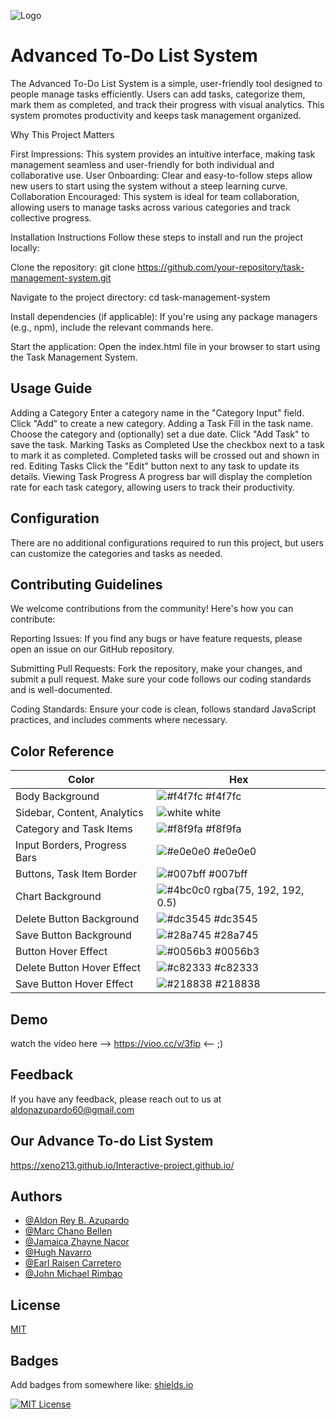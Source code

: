
![Logo](https://encrypted-tbn0.gstatic.com/images?q=tbn:ANd9GcROYBY5TZAJdiNA0rndT_7rmlEJpdJk3FyeHQ&s)


# Advanced To-Do List System

The Advanced To-Do List System is a simple, user-friendly tool designed to people manage tasks efficiently. Users can add tasks, categorize them, mark them as completed, and track their progress with visual analytics. This system promotes productivity and keeps task management organized.

Why This Project Matters 

First Impressions: This system provides an intuitive interface, making task management seamless and user-friendly for both individual and collaborative use.
User Onboarding: Clear and easy-to-follow steps allow new users to start using the system without a steep learning curve.
Collaboration Encouraged: This system is ideal for team collaboration, allowing users to manage tasks across various categories and track collective progress.

Installation Instructions
Follow these steps to install and run the project locally:

Clone the repository: git clone https://github.com/your-repository/task-management-system.git

Navigate to the project directory: cd task-management-system

Install dependencies (if applicable): If you're using any package managers (e.g., npm), include the relevant commands here.

Start the application: Open the index.html file in your browser to start using the Task Management System.

## Usage Guide

Adding a Category
Enter a category name in the "Category Input" field.
Click "Add" to create a new category.
Adding a Task
Fill in the task name.
Choose the category and (optionally) set a due date.
Click "Add Task" to save the task.
Marking Tasks as Completed
Use the checkbox next to a task to mark it as completed. Completed tasks will be crossed out and shown in red.
Editing Tasks
Click the "Edit" button next to any task to update its details.
Viewing Task Progress
A progress bar will display the completion rate for each task category, allowing users to track their productivity.

## Configuration
There are no additional configurations required to run this project, but users can customize the categories and tasks as needed.
## Contributing Guidelines

We welcome contributions from the community! Here's how you can contribute:

Reporting Issues: If you find any bugs or have feature requests, please open an issue on our GitHub repository.

Submitting Pull Requests: Fork the repository, make your changes, and submit a pull request. Make sure your code follows our coding standards and is well-documented.

Coding Standards: Ensure your code is clean, follows standard JavaScript practices, and includes comments where necessary.

## Color Reference

| Color                          | Hex                                                                |
| ------------------------------ | ------------------------------------------------------------------ |
| Body Background                | ![#f4f7fc](https://via.placeholder.com/10/f4f7fc?text=+) #f4f7fc |
| Sidebar, Content, Analytics    | ![white](https://via.placeholder.com/10/ffffff?text=+) white|
| Category and Task Items        | ![#f8f9fa](https://via.placeholder.com/10/f8f9fa?text=+) #f8f9fa|
| Input Borders, Progress Bars   | ![#e0e0e0](https://via.placeholder.com/10/e0e0e0?text=+) #e0e0e0|
| Buttons, Task Item Border      | ![#007bff](https://via.placeholder.com/10/007bff?text=+) #007bff|
| Chart Background               | ![#4bc0c0](https://via.placeholder.com/10/4bc0c0?text=+) rgba(75, 192, 192, 0.5) |
| Delete Button Background        | ![#dc3545](https://via.placeholder.com/10/dc3545?text=+) #dc3545|
| Save Button Background          | ![#28a745](https://via.placeholder.com/10/28a745?text=+) #28a745|
| Button Hover Effect            | ![#0056b3](https://via.placeholder.com/10/0056b3?text=+) #0056b3|
| Delete Button Hover Effect     | ![#c82333](https://via.placeholder.com/10/c82333?text=+) #c82333|
| Save Button Hover Effect       | ![#218838](https://via.placeholder.com/10/218838?text=+) #218838|

## Demo

watch the video here --> https://vioo.cc/v/3fip <-- ;)


## Feedback

If you have any feedback, please reach out to us at aldonazupardo60@gmail.com


## Our Advance To-do List System

https://xeno213.github.io/Interactive-project.github.io/
## Authors

- [@Aldon Rey B. Azupardo](https://github.com/Xeno213)
- [@Marc Chano Bellen](https://github.com/Bellen04)
- [@Jamaica Zhayne Nacor](https://github.com/jamaicazhaynenacor)
- [@Hugh Navarro](https://github.com/Tenshx)
- [@Earl Raisen Carretero](https://github.com/santinapat)
- [@John Michael Rimbao](https://github.com/jmexclsv)


## License

[MIT](https://choosealicense.com/licenses/mit/)


## Badges

Add badges from somewhere like: [shields.io](https://shields.io/)

[![MIT License](https://img.shields.io/badge/SirjasonPogi-blue?style=for-the-badge
)](https://choosealicense.com/licenses/mit/)

